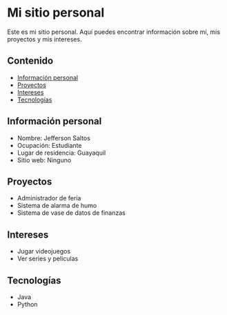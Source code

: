 # Mi sitio personal
Este es mi sitio personal. Aquí puedes encontrar información sobre mí, mis
proyectos y mis intereses.

## Contenido
* [Información personal](#información-personal)
* [Proyectos](#proyectos)
* [Intereses](#intereses)
* [Tecnologías](#tecnologías)

## Información personal
* Nombre: Jefferson Saltos
* Ocupación: Estudiante
* Lugar de residencia: Guayaquil
* Sitio web: Ninguno

## Proyectos
* Administrador de feria
* Sistema de alarma de humo
* Sistema de vase de datos de finanzas

## Intereses
* Jugar videojuegos
* Ver series y peliculas

## Tecnologías
- Java
- Python

